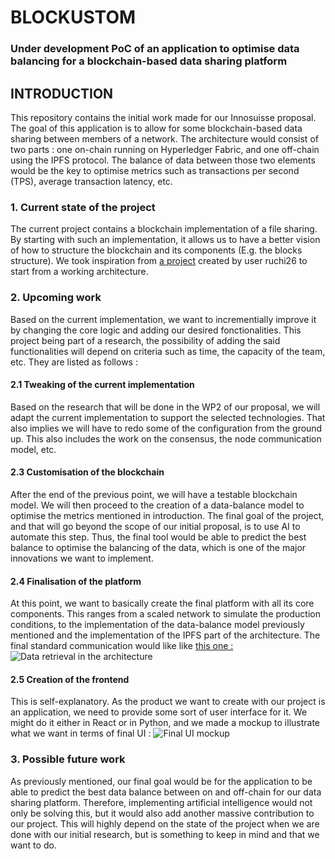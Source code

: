 # BLOCKUSTOM
### Under development PoC of an application to optimise data balancing for a blockchain-based data sharing platform

<h2>INTRODUCTION</h2>
This repository contains the initial work made for our Innosuisse proposal.
The goal of this application is to allow for some blockchain-based data sharing between members of a network.
The architecture would consist of two parts : one on-chain running on Hyperledger Fabric, and one off-chain using the IPFS protocol.
The balance of data between those two elements would be the key to optimise metrics such as transactions per second (TPS), average transaction latency, etc.

<h3>1. Current state of the project</h3>
The current project contains a blockchain implementation of a file sharing. 
By starting with such an implementation, it allows us to have a better vision of how to structure the blockchain and its components (E.g. the blocks structure).
We took inspiration from <a href="https://github.com/ruchi26/Blockchain-based-Decentralized-File-Sharing-System-using-IPFS">a project</a> created by user ruchi26 to start from a working architecture.

<h3>2. Upcoming work</h3>
Based on the current implementation, we want to incrementially improve it by changing the core logic and adding our desired fonctionalities. 
This project being part of a research, the possibility of adding the said functionalities will depend on criteria such as time, the capacity of the team, etc.
They are listed as follows : 

<h4>2.1 Tweaking of the current implementation</h4>
Based on the research that will be done in the WP2 of our proposal, we will adapt the current implementation to support the selected technologies.
That also implies we will have to redo some of the configuration from the ground up.
This also includes the work on the consensus, the node communication model, etc.

<h4>2.3 Customisation of the blockchain</h4>
After the end of the previous point, we will have a testable blockchain model. We will then proceed to the creation of a data-balance model to optimise the metrics mentioned in introduction.
The final goal of the project, and that will go beyond the scope of our initial proposal, is to use AI to automate this step.
Thus, the final tool would be able to predict the best balance to optimise the balancing of the data, which is one of the major innovations we want to implement.

<h4>2.4 Finalisation of the platform</h4>
At this point, we want to basically create the final platform with all its core components.
This ranges from a scaled network to simulate the production conditions, to the implementation of the data-balance model previously mentioned and the implementation of the IPFS part of the architecture.
The final standard communication would like like <a href="https://www.kavayahsolutions.com/kavayah-blog/enterprise-blockchain-using-ipfs-for-storage-with-hyperledger-fabric">this one :</a>
<img src="../../Images/communication_bc_ipfs.png" alt="Data retrieval in the architecture" class="inline"/>

<h4>2.5 Creation of the frontend</h4>
This is self-explanatory. As the product we want to create with our project is an application, we need to provide some sort of user interface for it.
We might do it either in React or in Python, and we made a mockup to illustrate what we want in terms of final UI : 
<img src="../../Images/ui_dashboard.png" alt="Final UI mockup" class="inline"/>

<h3>3. Possible future work</h3>
As previously mentioned, our final goal would be for the application to be able to predict the best data balance between on and off-chain for our data sharing platform.
Therefore, implementing artificial intelligence would not only be solving this, but it would also add another massive contribution to our project.
This will highly depend on the state of the project when we are done with our initial research, but is something to keep in mind and that we want to do.


